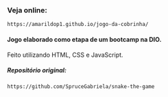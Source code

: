 ### Veja online: 
	https://amarildop1.github.io/jogo-da-cobrinha/

#### Jogo elaborado como etapa de um bootcamp na DIO.
Feito utilizando HTML, CSS e JavaScript.

##### Repositório original: 
	https://github.com/SpruceGabriela/snake-the-game
